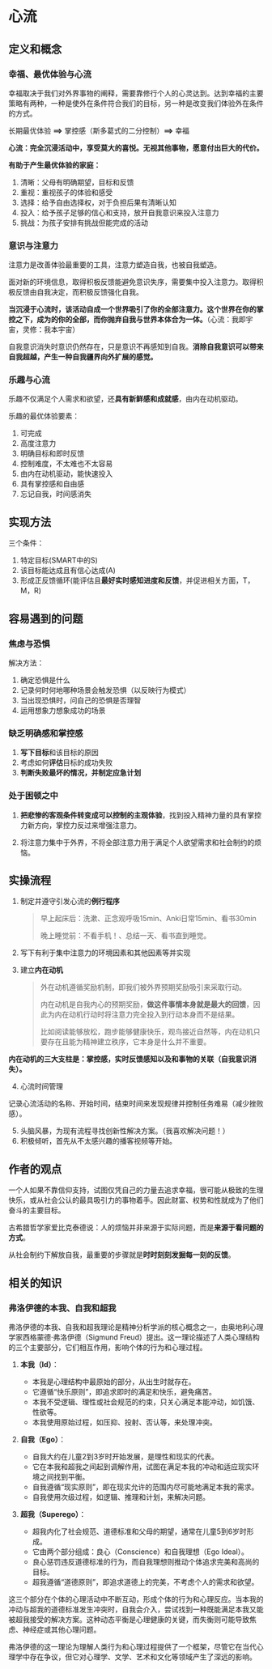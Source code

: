 # 心流

## 定义和概念

### 幸福、最优体验与心流

幸福取决于我们对外界事物的阐释，需要靠修行个人的心灵达到。达到幸福的主要策略有两种，一种是使外在条件符合我们的目标，另一种是改变我们体验外在条件的方式。

长期最优体验 **==>** 掌控感（斯多葛式的二分控制）**==>** 幸福

**心流：完全沉浸活动中，享受莫大的喜悦。无视其他事物，愿意付出巨大的代价。**

**有助于产生最优体验的家庭：**

1. 清晰：父母有明确期望，目标和反馈
2. 重视：重视孩子的体验和感受
3. 选择：给予自由选择权，对于负担后果有清晰认知
4. 投入：给予孩子足够的信心和支持，放开自我意识来投入注意力
5. 挑战：为孩子安排有挑战但能完成的活动

### 意识与注意力

注意力是改善体验最重要的工具，注意力塑造自我，也被自我塑造。

面对新的环境信息，取得积极反馈能避免意识失序，需要集中投入注意力。取得积极反馈由自我决定，而积极反馈强化自我。

**当沉浸于心流时，该活动自成一个世界吸引了你的全部注意力。这个世界在你的掌控之下，成为的你的全部，而你抛弃自我与世界本体合为一体。**（心流：我即宇宙，灵修：我本宇宙）

自我意识消失时意识仍然存在，只是意识不再感知到自我。**消除自我意识可以带来自我超越，产生一种自我疆界向外扩展的感觉。**

### 乐趣与心流

乐趣不仅满足个人需求和欲望，还**具有新鲜感和成就感**，由内在动机驱动。

乐趣的最优体验要素：

1. 可完成
2. 高度注意力
3. 明确目标和即时反馈
4. 控制难度，不太难也不太容易
5. 由内在动机驱动，能快速投入
6. 具有掌控感和自由感
7. 忘记自我，时间感消失

## 实现方法

三个条件：

1. 特定目标(SMART中的S)
2. 该目标能达成且有信心达成(A)
3. 形成正反馈循环(能评估且**最好实时感知进度和反馈**，并促进相关方面，T，M，R)



## 容易遇到的问题

### 焦虑与恐惧

解决方法：

1. 确定恐惧是什么
2. 记录何时何地哪种场景会触发恐惧（以反映行为模式）
3. 当出现恐惧时，问自己的恐惧是否理智
4. 运用想象力想象成功的场景

### 缺乏明确感和掌控感

1. **写下目标**和该目标的原因
2. 考虑如何**评估**目标的成功失败
3. **判断失败最坏的情况，并制定应急计划**

### 处于困顿之中

1. **把悲惨的客观条件转变成可以控制的主观体验**，找到投入精神力量的具有掌控力新方向，掌控力反过来增强注意力。

2. 将注意力集中于外界，不将全部注意力用于满足个人欲望需求和社会制约的烦恼。

## 实操流程

1. 制定并遵守引发心流的**例行程序**

   >早上起床后：洗漱、正念观呼吸15min、Anki日常15min、看书30min
   >
   >晚上睡觉前：不看手机！、总结一天、看书直到睡觉。

2. 写下有利于集中注意力的环境因素和其他因素等并实现

3. 建立**内在动机**

   >外在动机遵循奖励机制，即我们被外界预期奖励吸引来采取行动。
   >
   >内在动机是自我内心的预期奖励，**做这件事情本身就是最大的回馈**，因此为内在动机行动时将注意力完全投入到行动本身而不是结果。
   >
   >比如阅读能够放松，跑步能够健康快乐，观鸟接近自然等，内在动机只要存在且能为精神建立秩序，它本身是什么并不重要。

**内在动机的三大支柱是：掌控感，实时反馈感知以及和事物的关联（自我意识消失）。**

4. 心流时间管理

记录心流活动的名称、开始时间，结束时间来发现规律并控制任务难易（减少挫败感）。

5. 头脑风暴，为现有流程寻找创新性解决方案。（我喜欢解决问题！）
6. 积极倾听，首先从不太感兴趣的播客视频等开始。



## 作者的观点

一个人如果不靠信仰支持，试图仅凭自己的力量去追求幸福，很可能从极致的生理快乐，或从社会公认的最具吸引力的事物着手。因此财富、权势和性就成为了他们奋斗的主要目标。

古希腊哲学家爱比克泰德说：人的烦恼并非来源于实际问题，而是**来源于看问题的方式**。

从社会制约下解放自我，最重要的步骤就是**时时刻刻发掘每一刻的反馈**。



## 相关的知识

### 弗洛伊德的本我、自我和超我

弗洛伊德的本我、自我和超我理论是精神分析学派的核心概念之一，由奥地利心理学家西格蒙德·弗洛伊德（Sigmund Freud）提出。这一理论描述了人类心理结构的三个主要部分，它们相互作用，影响个体的行为和心理过程。

1. **本我（Id）**：
   - 本我是心理结构中最原始的部分，从出生时就存在。
   - 它遵循“快乐原则”，即追求即时的满足和快乐，避免痛苦。
   - 本我不受逻辑、理性或社会规范的约束，只关心满足本能冲动，如饥饿、性欲等。
   - 本我使用原始过程，如压抑、投射、否认等，来处理冲突。

2. **自我（Ego）**：
   - 自我大约在儿童2到3岁时开始发展，是理性和现实的代表。
   - 它在本我和超我之间起到调解作用，试图在满足本我的冲动和适应现实环境之间找到平衡。
   - 自我遵循“现实原则”，即在现实允许的范围内尽可能地满足本我的需求。
   - 自我使用次级过程，如逻辑、推理和计划，来解决问题。

3. **超我（Superego）**：
   - 超我内化了社会规范、道德标准和父母的期望，通常在儿童5到6岁时形成。
   - 它由两个部分组成：良心（Conscience）和自我理想（Ego Ideal）。
   - 良心惩罚违反道德标准的行为，而自我理想则推动个体追求完美和高尚的目标。
   - 超我遵循“道德原则”，即追求道德上的完美，不考虑个人的需求和欲望。

这三个部分在个体的心理活动中不断互动，形成个体的行为和心理反应。当本我的冲动与超我的道德标准发生冲突时，自我会介入，尝试找到一种既能满足本我又能被超我接受的解决方案。这种动态平衡是心理健康的关键，而失衡则可能导致焦虑、神经症或其他心理问题。

弗洛伊德的这一理论为理解人类行为和心理过程提供了一个框架，尽管它在当代心理学中存在争议，但它对心理学、文学、艺术和文化等领域产生了深远的影响。